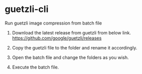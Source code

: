 # guetzli-cli
Run guetzli image compression from batch file

1. Download the latest release from guetzli from below link.
https://github.com/google/guetzli/releases

2. Copy the guetzli file to the folder and rename it accordingly.

3. Open the batch file and change the folders as you wish.

4. Execute the batch file.
